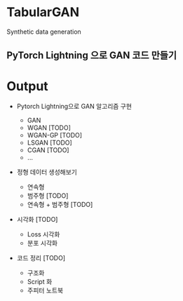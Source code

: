 # TabularGAN
 Synthetic data generation

## PyTorch Lightning 으로 GAN 코드 만들기

# Output

* Pytorch Lightning으로 GAN 알고리즘 구현
    * GAN
    * WGAN [TODO]
    * WGAN-GP [TODO]
    * LSGAN [TODO]
    * CGAN [TODO]
    * ...

* 정형 데이터 생성해보기 
    * 연속형
    * 범주형 [TODO]
    * 연속형 + 범주형 [TODO]

* 시각화 [TODO]
    * Loss 시각화
    * 분포 시각화

* 코드 정리 [TODO]
    * 구조화
    * Script 화
    * 주피터 노트북





